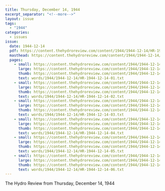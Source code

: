 ```yaml
---
title: Thursday, December 14, 1944
excerpt_separator: "<!--more-->"
layout: issue
tags:
  - "1944"
categories:
  - issues
issue:
  date: 1944-12-14
  pdf: https://content.thehydroreview.com/content/1944/1944-12-14/HR-1944-12-14.pdf
  masthead: https://content.thehydroreview.com/content/1944/1944-12-14/masthead/HR-1944-12-14.jpg
  pages:
    - small: https://content.thehydroreview.com/content/1944/1944-12-14/small/HR-1944-12-14-01.jpg
      large: https://content.thehydroreview.com/content/1944/1944-12-14/large/HR-1944-12-14-01.jpg
      thumb: https://content.thehydroreview.com/content/1944/1944-12-14/thumbnails/HR-1944-12-14-01.jpg
      text: words/1944/1944-12-14/HR-1944-12-14-01.txt
    - small: https://content.thehydroreview.com/content/1944/1944-12-14/small/HR-1944-12-14-02.jpg
      large: https://content.thehydroreview.com/content/1944/1944-12-14/large/HR-1944-12-14-02.jpg
      thumb: https://content.thehydroreview.com/content/1944/1944-12-14/thumbnails/HR-1944-12-14-02.jpg
      text: words/1944/1944-12-14/HR-1944-12-14-02.txt
    - small: https://content.thehydroreview.com/content/1944/1944-12-14/small/HR-1944-12-14-03.jpg
      large: https://content.thehydroreview.com/content/1944/1944-12-14/large/HR-1944-12-14-03.jpg
      thumb: https://content.thehydroreview.com/content/1944/1944-12-14/thumbnails/HR-1944-12-14-03.jpg
      text: words/1944/1944-12-14/HR-1944-12-14-03.txt
    - small: https://content.thehydroreview.com/content/1944/1944-12-14/small/HR-1944-12-14-04.jpg
      large: https://content.thehydroreview.com/content/1944/1944-12-14/large/HR-1944-12-14-04.jpg
      thumb: https://content.thehydroreview.com/content/1944/1944-12-14/thumbnails/HR-1944-12-14-04.jpg
      text: words/1944/1944-12-14/HR-1944-12-14-04.txt
    - small: https://content.thehydroreview.com/content/1944/1944-12-14/small/HR-1944-12-14-05.jpg
      large: https://content.thehydroreview.com/content/1944/1944-12-14/large/HR-1944-12-14-05.jpg
      thumb: https://content.thehydroreview.com/content/1944/1944-12-14/thumbnails/HR-1944-12-14-05.jpg
      text: words/1944/1944-12-14/HR-1944-12-14-05.txt
    - small: https://content.thehydroreview.com/content/1944/1944-12-14/small/HR-1944-12-14-06.jpg
      large: https://content.thehydroreview.com/content/1944/1944-12-14/large/HR-1944-12-14-06.jpg
      thumb: https://content.thehydroreview.com/content/1944/1944-12-14/thumbnails/HR-1944-12-14-06.jpg
      text: words/1944/1944-12-14/HR-1944-12-14-06.txt
---
```


The Hydro Review from Thursday, December 14, 1944

<!--more-->

